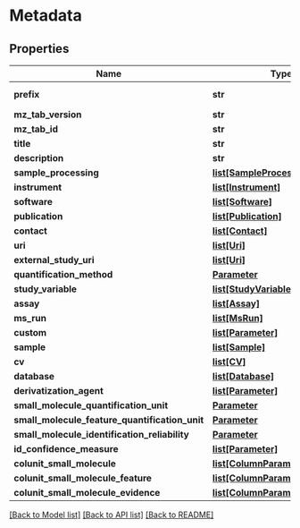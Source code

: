 # Metadata

## Properties
Name | Type | Description | Notes
------------ | ------------- | ------------- | -------------
**prefix** | **str** |  | [default to 'MTD']
**mz_tab_version** | **str** |  | 
**mz_tab_id** | **str** |  | 
**title** | **str** |  | 
**description** | **str** |  | 
**sample_processing** | [**list[SampleProcessing]**](SampleProcessing.md) |  | [optional] 
**instrument** | [**list[Instrument]**](Instrument.md) |  | [optional] 
**software** | [**list[Software]**](Software.md) |  | 
**publication** | [**list[Publication]**](Publication.md) |  | [optional] 
**contact** | [**list[Contact]**](Contact.md) |  | [optional] 
**uri** | [**list[Uri]**](Uri.md) |  | [optional] 
**external_study_uri** | [**list[Uri]**](Uri.md) |  | [optional] 
**quantification_method** | [**Parameter**](Parameter.md) |  | 
**study_variable** | [**list[StudyVariable]**](StudyVariable.md) |  | 
**assay** | [**list[Assay]**](Assay.md) |  | 
**ms_run** | [**list[MsRun]**](MsRun.md) |  | 
**custom** | [**list[Parameter]**](Parameter.md) |  | [optional] 
**sample** | [**list[Sample]**](Sample.md) |  | [optional] 
**cv** | [**list[CV]**](CV.md) |  | 
**database** | [**list[Database]**](Database.md) |  | 
**derivatization_agent** | [**list[Parameter]**](Parameter.md) |  | [optional] 
**small_molecule_quantification_unit** | [**Parameter**](Parameter.md) |  | 
**small_molecule_feature_quantification_unit** | [**Parameter**](Parameter.md) |  | 
**small_molecule_identification_reliability** | [**Parameter**](Parameter.md) |  | [optional] 
**id_confidence_measure** | [**list[Parameter]**](Parameter.md) |  | 
**colunit_small_molecule** | [**list[ColumnParameterMapping]**](ColumnParameterMapping.md) |  | [optional] 
**colunit_small_molecule_feature** | [**list[ColumnParameterMapping]**](ColumnParameterMapping.md) |  | [optional] 
**colunit_small_molecule_evidence** | [**list[ColumnParameterMapping]**](ColumnParameterMapping.md) |  | [optional] 

[[Back to Model list]](../README.md#documentation-for-models) [[Back to API list]](../README.md#documentation-for-api-endpoints) [[Back to README]](../README.md)


